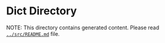 # Dict Directory

NOTE: This directory contains generated content. Please read [`../src/README.md`](https://github.com/streetsidesoftware/cspell-dicts/blob/main/dictionaries/en-common-misspellings/src/README.md) file.

